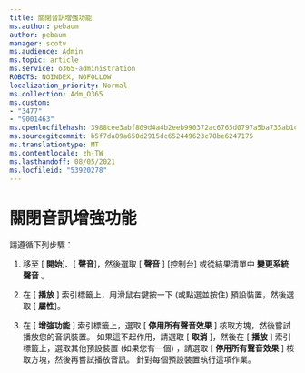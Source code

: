 ```yaml
---
title: 關閉音訊增強功能
ms.author: pebaum
author: pebaum
manager: scotv
ms.audience: Admin
ms.topic: article
ms.service: o365-administration
ROBOTS: NOINDEX, NOFOLLOW
localization_priority: Normal
ms.collection: Adm_O365
ms.custom:
- "3477"
- "9001463"
ms.openlocfilehash: 3988cee3abf809d4a4b2eeb990372ac6765d0797a5ba735ab1c089abb6e81bb8
ms.sourcegitcommit: b5f7da89a650d2915dc652449623c78be6247175
ms.translationtype: MT
ms.contentlocale: zh-TW
ms.lasthandoff: 08/05/2021
ms.locfileid: "53920278"
---
```

# <a name="turn-off-audio-enhancement"></a>關閉音訊增強功能

請遵循下列步驟：

1. 移至 [ **開始**]、[ **聲音**]，然後選取 [ **聲音** ] [控制台] 或從結果清單中 **變更系統聲音** 。

2. 在 [ **播放** ] 索引標籤上，用滑鼠右鍵按一下 (或點選並按住) 預設裝置，然後選取 [ **屬性**]。

3. 在 [ **增強功能** ] 索引標籤上，選取 [ **停用所有聲音效果** ] 核取方塊，然後嘗試播放您的音訊裝置。 如果這不起作用，請選取 [ **取消** ]，然後在 [ **播放** ] 索引標籤上，選取其他預設裝置 (如果您有一個) ，請選取 [ **停用所有聲音效果** ] 核取方塊，然後再嘗試播放音訊。 針對每個預設裝置執行這項作業。
